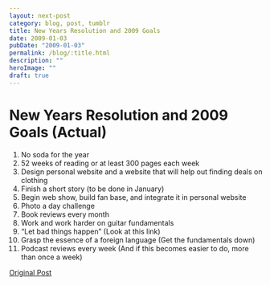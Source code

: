 ```yaml
---
layout: next-post
category: blog, post, tumblr
title: New Years Resolution and 2009 Goals
date: 2009-01-03
pubDate: "2009-01-03"
permalink: /blog/:title.html
description: ""
heroImage: ""
draft: true
---
```


# New Years Resolution and 2009 Goals (Actual)

1. No soda for the year
2. 52 weeks of reading or at least 300 pages each week
3. Design personal website and a website that will help out finding deals on clothing
4. Finish a short story (to be done in January)
5. Begin web show, build fan base, and integrate it in personal website
6. Photo a day challenge
7. Book reviews every month
8. Work and work harder on guitar fundamentals
9. “Let bad things happen” (Look at this link)
10. Grasp the essence of a foreign language (Get the fundamentals down)
11. Podcast reviews every week (And if this becomes easier to do, more than once a week)

[Original Post](http://jermspeaks.com/post/68228651/new-years-resolution-and-2009-goals-actual)
